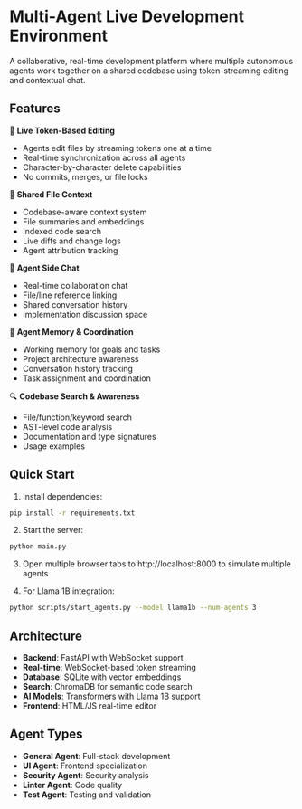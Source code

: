 # Multi-Agent Live Development Environment

A collaborative, real-time development platform where multiple autonomous agents work together on a shared codebase using token-streaming editing and contextual chat.

## Features

🔁 **Live Token-Based Editing**
- Agents edit files by streaming tokens one at a time
- Real-time synchronization across all agents
- Character-by-character delete capabilities
- No commits, merges, or file locks

🧱 **Shared File Context**
- Codebase-aware context system
- File summaries and embeddings
- Indexed code search
- Live diffs and change logs
- Agent attribution tracking

💬 **Agent Side Chat**
- Real-time collaboration chat
- File/line reference linking
- Shared conversation history
- Implementation discussion space

🧠 **Agent Memory & Coordination**
- Working memory for goals and tasks
- Project architecture awareness
- Conversation history tracking
- Task assignment and coordination

🔍 **Codebase Search & Awareness**
- File/function/keyword search
- AST-level code analysis
- Documentation and type signatures
- Usage examples

## Quick Start

1. Install dependencies:
```bash
pip install -r requirements.txt
```

2. Start the server:
```bash
python main.py
```

3. Open multiple browser tabs to http://localhost:8000 to simulate multiple agents

4. For Llama 1B integration:
```bash
python scripts/start_agents.py --model llama1b --num-agents 3
```

## Architecture

- **Backend**: FastAPI with WebSocket support
- **Real-time**: WebSocket-based token streaming
- **Database**: SQLite with vector embeddings
- **Search**: ChromaDB for semantic code search
- **AI Models**: Transformers with Llama 1B support
- **Frontend**: HTML/JS real-time editor

## Agent Types

- **General Agent**: Full-stack development
- **UI Agent**: Frontend specialization
- **Security Agent**: Security analysis
- **Linter Agent**: Code quality
- **Test Agent**: Testing and validation
